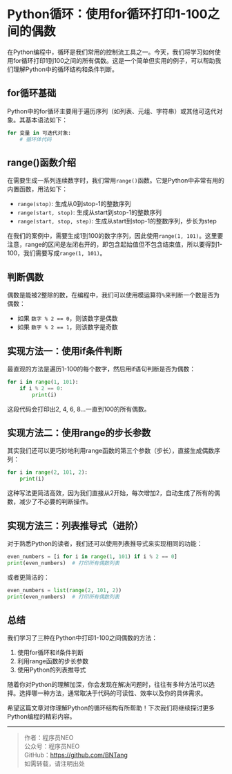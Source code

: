 # Python循环：使用for循环打印1-100之间的偶数

在Python编程中，循环是我们常用的控制流工具之一。今天，我们将学习如何使用for循环打印1到100之间的所有偶数。这是一个简单但实用的例子，可以帮助我们理解Python中的循环结构和条件判断。

## for循环基础

Python中的for循环主要用于遍历序列（如列表、元组、字符串）或其他可迭代对象。其基本语法如下：

```python
for 变量 in 可迭代对象:
    # 循环体代码
```

## range()函数介绍

在需要生成一系列连续数字时，我们常用`range()`函数。它是Python中非常有用的内置函数，用法如下：

- `range(stop)`: 生成从0到stop-1的整数序列
- `range(start, stop)`: 生成从start到stop-1的整数序列
- `range(start, stop, step)`: 生成从start到stop-1的整数序列，步长为step

在我们的案例中，需要生成1到100的数字序列，因此使用`range(1, 101)`。这里要注意，range的区间是左闭右开的，即包含起始值但不包含结束值，所以要得到1-100，我们需要写成`range(1, 101)`。

## 判断偶数

偶数是能被2整除的数，在编程中，我们可以使用模运算符`%`来判断一个数是否为偶数：

- 如果 `数字 % 2 == 0`，则该数字是偶数
- 如果 `数字 % 2 == 1`，则该数字是奇数

## 实现方法一：使用if条件判断

最直观的方法是遍历1-100的每个数字，然后用if语句判断是否为偶数：

```python
for i in range(1, 101):
    if i % 2 == 0:
        print(i)
```

这段代码会打印出2, 4, 6, 8...一直到100的所有偶数。

## 实现方法二：使用range的步长参数

其实我们还可以更巧妙地利用range函数的第三个参数（步长），直接生成偶数序列：

```python
for i in range(2, 101, 2):
    print(i)
```

这种写法更简洁高效，因为我们直接从2开始，每次增加2，自动生成了所有的偶数，减少了不必要的判断操作。

## 实现方法三：列表推导式（进阶）

对于熟悉Python的读者，我们还可以使用列表推导式来实现相同的功能：

```python
even_numbers = [i for i in range(1, 101) if i % 2 == 0]
print(even_numbers)  # 打印所有偶数列表
```

或者更简洁的：

```python
even_numbers = list(range(2, 101, 2))
print(even_numbers)  # 打印所有偶数列表
```

## 总结

我们学习了三种在Python中打印1-100之间偶数的方法：
1. 使用for循环和if条件判断
2. 利用range函数的步长参数
3. 使用Python的列表推导式

随着你对Python的理解加深，你会发现在解决问题时，往往有多种方法可以选择。选择哪一种方法，通常取决于代码的可读性、效率以及你的具体需求。

希望这篇文章对你理解Python的循环结构有所帮助！下次我们将继续探讨更多Python编程的精彩内容。

---

> 作者：程序员NEO  
> 公众号：程序员NEO  
> GitHub：https://github.com/BNTang  
> 如需转载，请注明出处